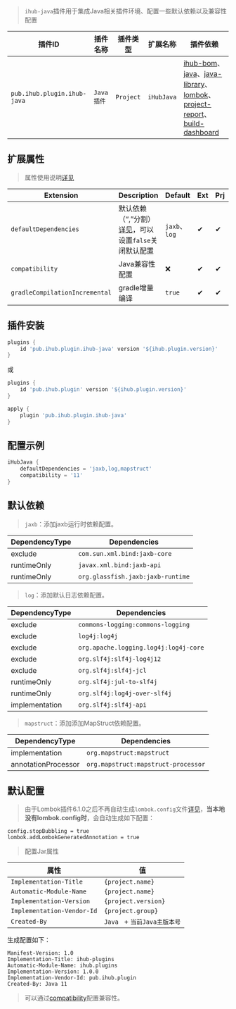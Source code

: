 > `ihub-java`插件用于集成Java相关插件环境、配置一些默认依赖以及兼容性配置

| 插件ID | 插件名称 | 插件类型 | 扩展名称 | 插件依赖 |
|-------|---------|--------|---------|--------|
| `pub.ihub.plugin.ihub-java` | `Java插件` | `Project` | `iHubJava` | [ihub-bom](iHubBom)、[java](https://docs.gradle.org/current/userguide/java_plugin.html)、[java-library](https://docs.gradle.org/current/userguide/java_library_plugin.html)、[lombok](https://plugins.gradle.org/plugin/io.freefair.lombok)、[project-report](https://docs.gradle.org/current/userguide/project_report_plugin.html)、[build-dashboard](https://docs.gradle.org/current/userguide/build_dashboard_plugin.html) |

## 扩展属性

> 属性使用说明[详见](/explanation?id=属性配置说明)

| Extension | Description | Default | Ext | Prj | Sys | Env |
| --------- | ----------- | ------- | --- | ------- | ------ | --- |
| `defaultDependencies` | 默认依赖（“,”分割）[详见](iHubJava?id=默认依赖)，可以设置`false`关闭默认配置 | `jaxb`、`log` | ✔ | ✔ | ❌ | ❌ |
| `compatibility` | Java兼容性配置 | ❌ | ✔ | ✔ | ✔ | ❌ |
| `gradleCompilationIncremental` | gradle增量编译 | `true` | ✔ | ✔ | ✔ | ❌ |

## 插件安装

```groovy
plugins {
    id 'pub.ihub.plugin.ihub-java' version '${ihub.plugin.version}'
}
```

或

```groovy
plugins {
    id 'pub.ihub.plugin' version '${ihub.plugin.version}'
}

apply {
    plugin 'pub.ihub.plugin.ihub-java'
}
```

## 配置示例

```groovy
iHubJava {
    defaultDependencies = 'jaxb,log,mapstruct'
    compatibility = '11'
}
```

## 默认依赖

> `jaxb`：添加jaxb运行时依赖配置。

| DependencyType | Dependencies |
| -------------- | ------------ |
| exclude | `com.sun.xml.bind:jaxb-core` |
| runtimeOnly | `javax.xml.bind:jaxb-api` |
| runtimeOnly | `org.glassfish.jaxb:jaxb-runtime` |

> `log`：添加默认日志依赖配置。

| DependencyType | Dependencies |
| -------------- | ------------ |
| exclude | `commons-logging:commons-logging` |
| exclude | `log4j:log4j` |
| exclude | `org.apache.logging.log4j:log4j-core` |
| exclude | `org.slf4j:slf4j-log4j12` |
| exclude | `org.slf4j:slf4j-jcl` |
| runtimeOnly | `org.slf4j:jul-to-slf4j` |
| runtimeOnly | `org.slf4j:log4j-over-slf4j` |
| implementation | `org.slf4j:slf4j-api` |

> `mapstruct`：添加添加MapStruct依赖配置。

| DependencyType | Dependencies |
| -------------- | ------------ |
| implementation | `org.mapstruct:mapstruct` |
| annotationProcessor | `org.mapstruct:mapstruct-processor` |

## 默认配置

> 由于Lombok插件6.1.0之后不再自动生成`lombok.config`文件[详见](https://github.com/freefair/gradle-plugins/issues/379)，**当本地没有lombok.config时**，会自动生成如下配置：

```lombok.config
config.stopBubbling = true
lombok.addLombokGeneratedAnnotation = true
```

> 配置Jar属性

| 属性 | 值 |
| --- | --- |
| `Implementation-Title` | `{project.name}` |
| `Automatic-Module-Name` | `{project.name}` |
| `Implementation-Version` | `{project.version}` |
| `Implementation-Vendor-Id` | `{project.group}` |
| `Created-By` | `Java ` + `当前Java主版本号` |

生成配置如下：

```manifest
Manifest-Version: 1.0
Implementation-Title: ihub-plugins
Automatic-Module-Name: ihub.plugins
Implementation-Version: 1.0.0
Implementation-Vendor-Id: pub.ihub.plugin
Created-By: Java 11

```

> 可以通过[compatibility](/iHubJava?id=扩展属性)配置兼容性。